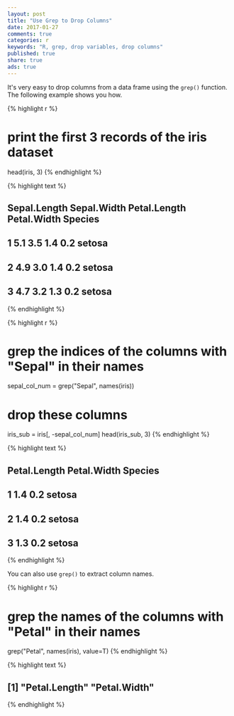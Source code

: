 ```yaml
---
layout: post
title: "Use Grep to Drop Columns"
date: 2017-01-27 
comments: true
categories: r
keywords: "R, grep, drop variables, drop columns"
published: true
share: true
ads: true
---
```


It's very easy to drop columns from a data frame using the `grep()` function. The following example shows you how.

{% highlight r %}
# print the first 3 records of the iris dataset 
head(iris, 3)
{% endhighlight %}



{% highlight text %}
##   Sepal.Length Sepal.Width Petal.Length Petal.Width Species
## 1          5.1         3.5          1.4         0.2  setosa
## 2          4.9         3.0          1.4         0.2  setosa
## 3          4.7         3.2          1.3         0.2  setosa
{% endhighlight %}



{% highlight r %}
# grep the indices of the columns with "Sepal" in their names
sepal_col_num = grep("Sepal", names(iris))

# drop these columns
iris_sub = iris[, -sepal_col_num]
head(iris_sub, 3)
{% endhighlight %}



{% highlight text %}
##   Petal.Length Petal.Width Species
## 1          1.4         0.2  setosa
## 2          1.4         0.2  setosa
## 3          1.3         0.2  setosa
{% endhighlight %}

You can also use `grep()` to extract column names.

{% highlight r %}
# grep the names of the columns with "Petal" in their names
grep("Petal", names(iris), value=T)
{% endhighlight %}



{% highlight text %}
## [1] "Petal.Length" "Petal.Width"
{% endhighlight %}
